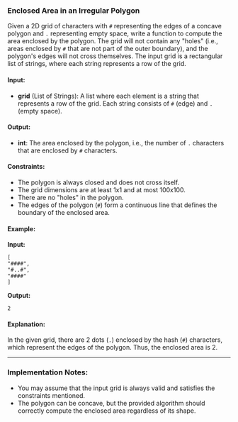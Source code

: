 ### Enclosed Area in an Irregular Polygon

Given a 2D grid of characters with `#` representing the edges of a concave polygon and `.` representing empty space, write a function to compute the area enclosed by the polygon. The grid will not contain any "holes" (i.e., areas enclosed by `#` that are not part of the outer boundary), and the polygon's edges will not cross themselves. The input grid is a rectangular list of strings, where each string represents a row of the grid.

#### Input:

- **grid** (List of Strings): A list where each element is a string that represents a row of the grid. Each string consists of `#` (edge) and `.` (empty space).

#### Output:

- **int**: The area enclosed by the polygon, i.e., the number of `.` characters that are enclosed by `#` characters.

#### Constraints:

- The polygon is always closed and does not cross itself.
- The grid dimensions are at least 1x1 and at most 100x100.
- There are no "holes" in the polygon.
- The edges of the polygon (`#`) form a continuous line that defines the boundary of the enclosed area.

#### Example:

**Input:**

```
[
"####",
"#..#",
"####"
]
```

**Output:**

```
2
```

#### Explanation:

In the given grid, there are 2 dots (`.`) enclosed by the hash (`#`) characters, which represent the edges of the polygon. Thus, the enclosed area is 2.

---

### Implementation Notes:

- You may assume that the input grid is always valid and satisfies the constraints mentioned.
- The polygon can be concave, but the provided algorithm should correctly compute the enclosed area regardless of its shape.